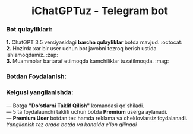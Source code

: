 <h1 align="center">iChatGPTuz - Telegram bot</h1>

<h3 align="left">Bot qulayliklari:</h3>
<b>1.</b> ChatGPT 3.5 versiyasidagi <b>barcha qulayliklar</b> botda mavjud. :octocat: <br>
<b>2.</b> Hozirda xar bir user uchun bot javobni tezroq berish ustida ishlamoqdamiz. :zap: <br>
<b>3.</b> Muammolar bartaraf etilmoqda kamchiliklar tuzatilmoqda. :mag:

<h3 align="left">Botdan Foydalanish:</h3>

<h3 align="left">Kelgusi yangilanishda:</h3>
— Botga <b>"Do'stlarni Taklif Qilish"</b> komandasi qo'shiladi.<br>
— 5 ta foydalaunchi taklifi uchun botda <b>Premium</b> userga aylanadi.<br>
— <b>Premium User</b> botdan tez hamda reklama va cheklovlarsiz foydalanadi.<br>
<i>Yangilanish tez orada botda va kanalda e'lon qilinadi</i>
